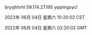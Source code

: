 brysjhhrhl 59.174.27.195 yqqlmgsycl

2022年 06月 04日 星期六 10:20:02 CST

2022年 06月 04日 星期六 02:20:02 GMT
